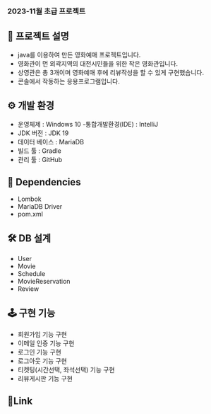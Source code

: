 ### 2023-11월 초급 프로젝트

## 📢 프로젝트 설명
- java를 이용하여 만든 영화예매 프로젝트입니다.
- 영화관이 먼 외곽지역의 대전시민들을 위한 작은 영화관입니다.
- 상영관은 총 3개이며 영화예매 후에 리뷰작성을 할 수 있게 구현했습니다.
- 콘솔에서 작동하는 응용프로그램입니다.


## ⚙ 개발 환경
- 운영체제 : Windows 10
  -통합개발환경(IDE) : IntelliJ
- JDK 버전 : JDK 19
- 데이터 베이스 : MariaDB
- 빌드 툴 : Gradle
- 관리 툴 : GitHub


## 🔌 Dependencies
- Lombok
- MariaDB Driver
- pom.xml


## 🛠 DB 설계
- User
- Movie
- Schedule
- MovieReservation
- Review


## 🕹 구현 기능
- 회원가입 기능 구현
- 이메일 인증 기능 구현
- 로그인 기능 구현
- 로그아웃 기능 구현
- 티켓팅(시간선택, 좌석선택) 기능 구현
- 리뷰게시판 기능 구현

## 🔗Link
